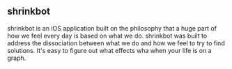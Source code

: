 ## shrinkbot
shrinkbot is an iOS application built on the philosophy that a huge part of how we feel every day is based on what we do. shrinkbot was built to address the dissociation between what we do and how we feel to try to find solutions. It's easy to figure out what effects wha when your life is on a graph.
